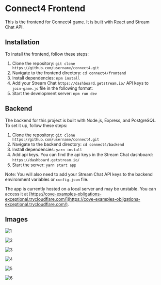 # Connect4 Frontend

This is the frontend for Connect4 game. It is built with React and Stream Chat API.

## Installation

To install the frontend, follow these steps:

1. Clone the repository: `git clone https://github.com/username/connect4.git`
2. Navigate to the frontend directory: `cd connect4/frontend`
3. Install dependencies: `npm install`
4. Add your Stream Chat `https://dashboard.getstream.io/` API keys to `join-game.js` file in the following format:
5. Start the development server: `npm run dev`

## Backend

The backend for this project is built with Node.js, Express, and PostgreSQL. To set it up, follow these steps:

1. Clone the repository: `git clone https://github.com/username/connect4.git`
2. Navigate to the backend directory: `cd connect4/backend`
3. Install dependencies: `yarn install`
4. Add api keys. You can find the api keys in the Stream Chat dashboard: `https://dashboard.getstream.io/`
5. Start the server: `yarn start app`

Note: You will also need to add your Stream Chat API keys to the backend environment variables or `config.json` file.

The app is currently hosted on a local server and may be unstable. You can access it at [https://cove-examples-obligations-exceptional.trycloudflare.com/](https://cove-examples-obligations-exceptional.trycloudflare.com/).

## Images
![1](https://i.postimg.cc/L53bcBPH/image.png)

![2](https://i.postimg.cc/3xVnbbqX/image.png)

![3](https://i.postimg.cc/prsBQ08n/image.png)

![4](https://i.postimg.cc/3JMSTLgS/image.png)

![5](https://i.postimg.cc/L5Fzrbrj/image.png)

![6](https://i.postimg.cc/90BqsFPj/image.png)